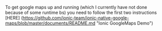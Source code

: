 To get google maps up and running (which I currently have not done because of some runtime bs) you need to follow the first two instructions [HERE] (https://github.com/ionic-team/ionic-native-google-maps/blob/master/documents/README.md "Ionic GoogleMaps Demo")
